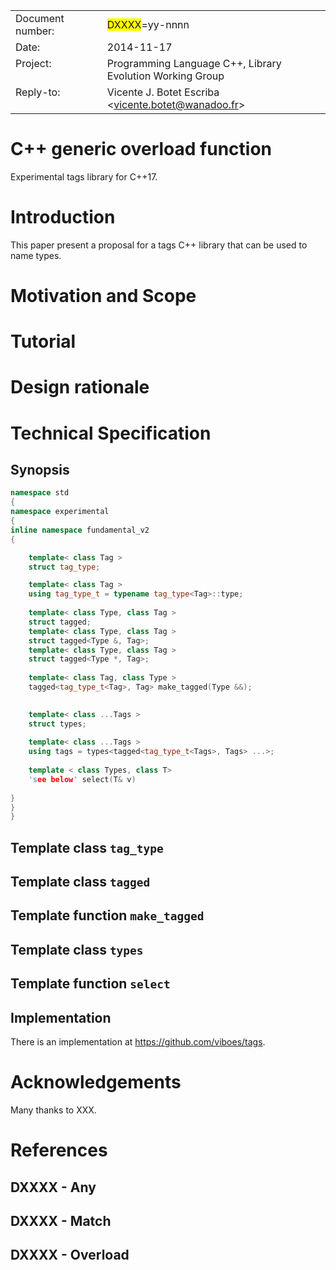 <table border="0" cellpadding="0" cellspacing="0" style="border-collapse: collapse" bordercolor="#111111" width="607">
    <tr>
        <td width="172" align="left" valign="top">Document number:</td>
        <td width="435"><span style="background-color: #FFFF00">DXXXX</span>=yy-nnnn</td>
    </tr>
    <tr>
        <td width="172" align="left" valign="top">Date:</td>
        <td width="435">2014-11-17</td>
    </tr>
    <tr>
        <td width="172" align="left" valign="top">Project:</td>
        <td width="435">Programming Language C++, Library Evolution Working Group</td>
    </tr>
    <tr>
        <td width="172" align="left" valign="top">Reply-to:</td>
        <td width="435">Vicente J. Botet Escriba &lt;<a href="mailto:vicente.botet@wanadoo.fr">vicente.botet@wanadoo.fr</a>&gt;</td>
    </tr>
</table>

C++ generic overload function
=============================

Experimental tags library for C++17.

# Introduction

This paper present a proposal for a tags C++ library that can be used to name types.


# Motivation and Scope


# Tutorial

# Design rationale

# Technical Specification

## Synopsis 

```c++
namespace std
{
namespace experimental
{
inline namespace fundamental_v2
{

    template< class Tag >
    struct tag_type;

    template< class Tag >
    using tag_type_t = typename tag_type<Tag>::type;
    
    template< class Type, class Tag >
    struct tagged;
    template< class Type, class Tag >
    struct tagged<Type &, Tag>;
    template< class Type, class Tag >
    struct tagged<Type *, Tag>;
    
    template< class Tag, class Type >
    tagged<tag_type_t<Tag>, Tag> make_tagged(Type &&);
    

    template< class ...Tags >
    struct types;
    
    template< class ...Tags >
    using tags = types<tagged<tag_type_t<Tags>, Tags> ...>;
    
    template < class Types, class T>
    'see below' select(T& v)
    
}
}
}
```

## Template class `tag_type` 

## Template class `tagged` 

## Template function `make_tagged` 

## Template class `types` 

## Template function `select` 

## Implementation

There is an implementation at https://github.com/viboes/tags.

# Acknowledgements 

Many thanks to XXX. 

# References

## DXXXX - Any
## DXXXX - Match
## DXXXX - Overload

